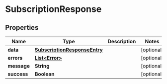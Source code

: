 # SubscriptionResponse

## Properties

| Name        | Type                                                          | Description | Notes      |
| ----------- | ------------------------------------------------------------- | ----------- | ---------- |
| **data**    | [**SubscriptionResponseEntry**](SubscriptionResponseEntry.md) |             | [optional] |
| **errors**  | [**List&lt;Error&gt;**](Error.md)                             |             | [optional] |
| **message** | **String**                                                    |             | [optional] |
| **success** | **Boolean**                                                   |             | [optional] |
